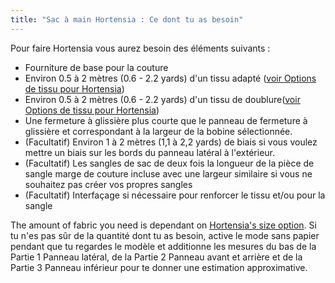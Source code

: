 ```yaml
---
title: "Sac à main Hortensia : Ce dont tu as besoin"
---
```


Pour faire Hortensia vous aurez besoin des éléments suivants :

- Fourniture de base pour la couture
- Environ 0.5 à 2 mètres (0.6 - 2.2 yards) d'un tissu adapté ([voir Options de tissu pour Hortensia](/docs/designs/hortensia/fabric/))
- Environ 0.5 à 2 mètres (0.6 - 2.2 yards) d'un tissu de doublure([voir Options de tissu pour Hortensia](/docs/designs/hortensia/fabric/))
- Une fermeture à glissière plus courte que le panneau de fermeture à glissière et correspondant à la largeur de la bobine [](/docs/designs/hortensia/options/zippersize/) sélectionnée.
- (Facultatif) Environ 1 à 2 mètres (1,1 à 2,2 yards) de biais si vous voulez mettre un biais sur les bords du panneau latéral à l'extérieur.
- (Facultatif) Les sangles de sac de deux fois la longueur de la pièce de sangle marge de couture incluse avec une largeur similaire si vous ne souhaitez pas créer vos propres sangles
- (Facultatif) Interfaçage si nécessaire pour renforcer le tissu et/ou pour la sangle

<Note>

The amount of fabric you need is dependant on [Hortensia's size option](/docs/designs/hortensia/options/size/). Si tu n'es pas sûr de la quantité dont tu as besoin, active le mode sans papier pendant que tu regardes le modèle et additionne les mesures du bas de la Partie 1 Panneau latéral, de la Partie 2 Panneau avant et arrière et de la Partie 3 Panneau inférieur pour te donner une estimation approximative.

</Note>
